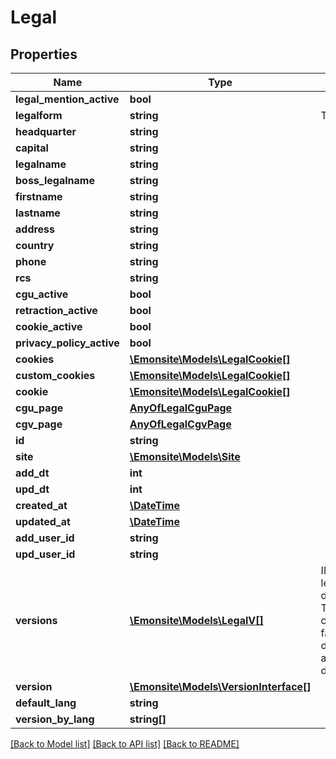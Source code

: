 # Legal

## Properties
Name | Type | Description | Notes
------------ | ------------- | ------------- | -------------
**legal_mention_active** | **bool** |  | [optional] 
**legalform** | **string** | TODO enum | [optional] 
**headquarter** | **string** |  | [optional] 
**capital** | **string** |  | [optional] 
**legalname** | **string** |  | [optional] 
**boss_legalname** | **string** |  | [optional] 
**firstname** | **string** |  | [optional] 
**lastname** | **string** |  | [optional] 
**address** | **string** |  | [optional] 
**country** | **string** |  | [optional] 
**phone** | **string** |  | [optional] 
**rcs** | **string** |  | [optional] 
**cgu_active** | **bool** |  | [optional] 
**retraction_active** | **bool** |  | [optional] 
**cookie_active** | **bool** |  | [optional] 
**privacy_policy_active** | **bool** |  | [optional] 
**cookies** | [**\Emonsite\Models\LegalCookie[]**](LegalCookie.md) |  | [optional] 
**custom_cookies** | [**\Emonsite\Models\LegalCookie[]**](LegalCookie.md) |  | [optional] 
**cookie** | [**\Emonsite\Models\LegalCookie[]**](LegalCookie.md) |  | [optional] 
**cgu_page** | [**AnyOfLegalCguPage**](AnyOfLegalCguPage.md) |  | [optional] 
**cgv_page** | [**AnyOfLegalCgvPage**](AnyOfLegalCgvPage.md) |  | [optional] 
**id** | **string** |  | [optional] 
**site** | [**\Emonsite\Models\Site**](Site.md) |  | [optional] 
**add_dt** | **int** |  | [optional] 
**upd_dt** | **int** |  | [optional] 
**created_at** | [**\DateTime**](\DateTime.md) |  | [optional] 
**updated_at** | [**\DateTime**](\DateTime.md) |  | [optional] 
**add_user_id** | **string** |  | [optional] 
**upd_user_id** | **string** |  | [optional] 
**versions** | [**\Emonsite\Models\LegalV[]**](LegalV.md) | IMPLEMENTEZ le mapping dans l&#x27;entity TODO trouver comment le faire dynamiquement avec un listener doctrine | [optional] 
**version** | [**\Emonsite\Models\VersionInterface[]**](VersionInterface.md) |  | [optional] 
**default_lang** | **string** |  | [optional] 
**version_by_lang** | **string[]** |  | [optional] 

[[Back to Model list]](../../README.md#documentation-for-models) [[Back to API list]](../../README.md#documentation-for-api-endpoints) [[Back to README]](../../README.md)

